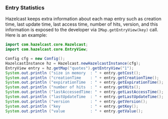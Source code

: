 


### Entry Statistics

Hazelcast keeps extra information about each map entry such as creation time, last update time, last access time, number of hits, version, and this information is exposed to the developer via `IMap.getEntryView(key)` call. Here is an example:

```java
import com.hazelcast.core.Hazelcast;
import com.hazelcast.core.EntryView;

Config cfg = new Config();
HazelcastInstance hz = Hazelcast.newHazelcastInstance(cfg);
EntryView entry = hz.getMap("quotes").getEntryView("1");
System.out.println ("size in memory  : " + entry.getCost();
System.out.println ("creationTime    : " + entry.getCreationTime();
System.out.println ("expirationTime  : " + entry.getExpirationTime();
System.out.println ("number of hits  : " + entry.getHits();
System.out.println ("lastAccessedTime: " + entry.getLastAccessTime();
System.out.println ("lastUpdateTime  : " + entry.getLastUpdateTime();
System.out.println ("version         : " + entry.getVersion();
System.out.println ("key             : " + entry.getKey();
System.out.println ("value           : " + entry.getValue();
```


